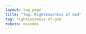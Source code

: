 ```yaml
---
layout: tag_page
title: "Tag: Righteousness of God"
tag: righteousness-of-god
robots: noindex
---
```

